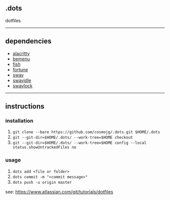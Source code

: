 ## .dots
dotfiles

---

## dependencies
* [alacritty](https://wiki.archlinux.org/index.php/Alacritty)
* [bemenu](https://www.archlinux.org/packages/?name=bemenu)
* [fish](https://wiki.archlinux.org/index.php/Fish)
* [fortune](https://wiki.archlinux.org/index.php/Fortune)
* [sway](https://wiki.archlinux.org/index.php/Sway)
* [swayidle](https://www.archlinux.org/packages/?name=swayidle)
* [swaylock](https://www.archlinux.org/packages/?name=swaylock)

---

## instructions
### installation
1. ```git clone --bare https://github.com/cosmojg/.dots.git $HOME/.dots```
1. ```git --git-dir=$HOME/.dots/ --work-tree=$HOME checkout```
1. ```git --git-dir=$HOME/.dots/ --work-tree=$HOME config --local status.showUntrackedFiles no```

### usage
1. ```dots add <file or folder>```
1. ```dots commit -m "<commit message>"```
1. ```dots push -u origin master```

see: https://www.atlassian.com/git/tutorials/dotfiles
